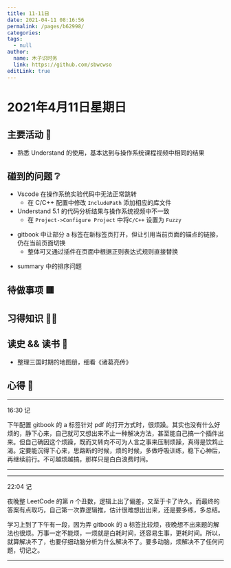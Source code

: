 ```yaml
---
title: 11-11日
date: 2021-04-11 08:16:56
permalink: /pages/b62998/
categories: 
tags: 
  - null
author: 
  name: 木子识时务
  link: https://github.com/sbwcwso
editLink: true
---
```

# 2021年4月11日星期日

## 主要活动 🏃

* 熟悉 Understand 的使用，基本达到与操作系统课程视频中相同的结果

## 碰到的问题 ❔

* Vscode 在操作系统实验代码中无法正常跳转
  * 在 C/C++ 配置中修改 `IncludePath` 添加相应的库文件
* Understand 5.1 的代码分析结果与操作系统视频中不一致
  * 在 `Project->Configure Project` 中将`C/C++` 设置为 `Fuzzy`

<!-- TODO:gitbook 功能完善总结-->
* gitbook 中让部分 a 标签在新标签页打开，但让引用当前页面的锚点的链接，仍在当前页面切换
  * 整体可又通过插件在页面中根据正则表达式规则直接替换

<!-- TODO:gitbook summary 中的排序问题-->
* summary 中的排序问题

## 待做事项 🟥

## 习得知识 🧑‍💻

## 读史 && 读书 📖

* 整理三国时期的地图册，细看《诸葛亮传》

## 心得 🤔

---

16:30 记

下午配置 gitbook 的 a 标签针对 pdf 的打开方式时，很烦躁。其实也没有什么好烦的，静下心来，自己就可又想出来不止一种解决方法，甚至能自己搞一个插件出来。但自己确因这个烦躁，既而又转向不可为人言之事来压制烦躁，真得是饮鸩止渴。定要能沉得下心来，思路断的时候，烦的时候，多做呼吸训练，稳下心神后，再继续前行。不可越烦越搞，那样只是白白浪费时间。

---

---

22:04 记

夜晚整 LeetCode 的第 $n$ 个丑数，逻辑上出了偏差，又至于卡了许久。而最终的答案有点取巧，自己第一次靠逻辑推，估计很难想出出来，还是要多练，多总结。

学习上到了下午有一段，因为弄 gitbook 的 a 标签比较烦，夜晚想不出来题的解法也很烦。万事一定不能烦，一烦就是白耗时间，还容易生事，更耗时间。所以，就算解决不了，也要仔细动脑分析为什么解决不了。要多动脑，烦解决不了任何问题，切记之。

---
